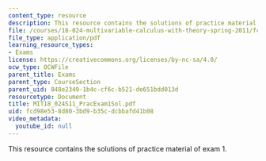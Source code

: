 ```yaml
---
content_type: resource
description: This resource contains the solutions of practice material of exam 1.
file: /courses/18-024-multivariable-calculus-with-theory-spring-2011/fcd98e538d803bd9b35cdcbbafd41b08_MIT18_024S11_PracExam1Sol.pdf
file_type: application/pdf
learning_resource_types:
- Exams
license: https://creativecommons.org/licenses/by-nc-sa/4.0/
ocw_type: OCWFile
parent_title: Exams
parent_type: CourseSection
parent_uid: 848e2349-1b4c-cf6c-b521-de651bdd013d
resourcetype: Document
title: MIT18_024S11_PracExam1Sol.pdf
uid: fcd98e53-8d80-3bd9-b35c-dcbbafd41b08
video_metadata:
  youtube_id: null
---
```

This resource contains the solutions of practice material of exam 1.